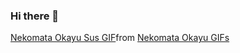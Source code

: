 ### Hi there 👋

<div class="tenor-gif-embed" data-postid="16819148753809577075" data-share-method="host" data-aspect-ratio="0.811245" data-width="100%"><a href="https://tenor.com/view/nekomata-okayu-sus-okayu-look-anime-gif-16819148753809577075">Nekomata Okayu Sus GIF</a>from <a href="https://tenor.com/search/nekomata+okayu-gifs">Nekomata Okayu GIFs</a></div> <script type="text/javascript" async src="https://tenor.com/embed.js"></script>


<!--
**hoshikuro22/hoshikuro22** is a ✨ _special_ ✨ repository because its `README.md` (this file) appears on your GitHub profile.

Here are some ideas to get you started:

- 🔭 I’m currently working on ...
- 🌱 I’m currently learning ...
- 👯 I’m looking to collaborate on ...
- 🤔 I’m looking for help with ...
- 💬 Ask me about ...
- 📫 How to reach me: ...
- 😄 Pronouns: ...
- ⚡ Fun fact: ...
-->
